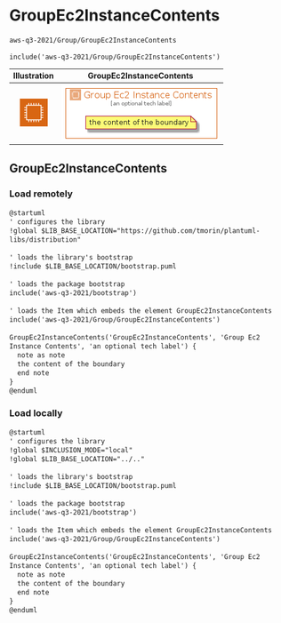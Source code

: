 # GroupEc2InstanceContents


```text
aws-q3-2021/Group/GroupEc2InstanceContents
```

```text
include('aws-q3-2021/Group/GroupEc2InstanceContents')
```



| Illustration | GroupEc2InstanceContents |
| :---: | :---: |
| ![illustration for Illustration](../../aws-q3-2021/Resource/GroupIcons/Ec2InstanceContainer.png) | ![illustration for GroupEc2InstanceContents](../../aws-q3-2021/Group/GroupEc2InstanceContents.Local.png) |




## GroupEc2InstanceContents

### Load remotely
```plantuml
@startuml
' configures the library
!global $LIB_BASE_LOCATION="https://github.com/tmorin/plantuml-libs/distribution"

' loads the library's bootstrap
!include $LIB_BASE_LOCATION/bootstrap.puml

' loads the package bootstrap
include('aws-q3-2021/bootstrap')

' loads the Item which embeds the element GroupEc2InstanceContents
include('aws-q3-2021/Group/GroupEc2InstanceContents')

GroupEc2InstanceContents('GroupEc2InstanceContents', 'Group Ec2 Instance Contents', 'an optional tech label') {
  note as note
  the content of the boundary
  end note
}
@enduml
```

### Load locally
```plantuml
@startuml
' configures the library
!global $INCLUSION_MODE="local"
!global $LIB_BASE_LOCATION="../.."

' loads the library's bootstrap
!include $LIB_BASE_LOCATION/bootstrap.puml

' loads the package bootstrap
include('aws-q3-2021/bootstrap')

' loads the Item which embeds the element GroupEc2InstanceContents
include('aws-q3-2021/Group/GroupEc2InstanceContents')

GroupEc2InstanceContents('GroupEc2InstanceContents', 'Group Ec2 Instance Contents', 'an optional tech label') {
  note as note
  the content of the boundary
  end note
}
@enduml
```

